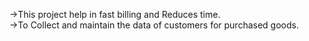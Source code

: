->This project help in fast billing and Reduces time.<br>
->To Collect and maintain the data of customers for purchased goods.<br>
